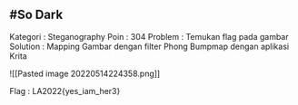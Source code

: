 #So Dark
-------------------------
Kategori : Steganography
Poin : 304
Problem : Temukan flag pada gambar
Solution : Mapping Gambar dengan filter Phong Bumpmap dengan aplikasi Krita

![[Pasted image 20220514224358.png]]

Flag : LA2022{yes_iam_her3}
